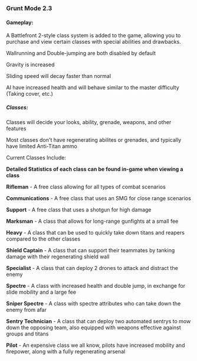 ### Grunt Mode 2.3

#### Gameplay:

A Battlefront 2-style class system is added to the game, allowing you to purchase and view certain classes with special abilities and drawbacks.

Wallrunning and Double-jumping are both disabled by default

Gravity is increased

Sliding speed will decay faster than normal

AI have increased health and will behave similar to the master difficulty (Taking cover, etc.)


##### Classes:

Classes will decide your looks, ability, grenade, weapons, and other features

Most classes don't have regenerating abilites or grenades, and typically have limited Anti-Titan ammo

Current Classes Include:

**Detailed Statistics of each class can be found in-game when viewing a class**

**Rifleman** - A free class allowing for all types of combat scenarios

**Communications** - A free class that uses an SMG for close range scenarios

**Support** - A free class that uses a shotgun for high damage

**Marksman** - A class that allows for long-range gunfights at a small fee

**Heavy** - A class that can be used to quickly take down titans and reapers compared to the other classes

**Shield Captain** - A class that can support their teammates by tanking damage with their regenerating shield wall

**Specialist** - A class that can deploy 2 drones to attack and distract the enemy

**Spectre** - A class with increased health and double jump, in exchange for slide mobility and a large fee

**Sniper Spectre** - A class with spectre attributes who can take down the enemy from afar

**Sentry Technician** - A class that can deploy two automated sentrys to mow down the opposing team, also equipped with weapons effective against groups and titans

**Pilot** - An expensive class we all know, pilots have increased mobility and firepower, along with a fully regenerating arsenal